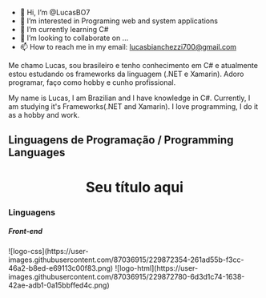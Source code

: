 - 👋 Hi, I’m @LucasBO7
- 👀 I’m interested in Programing web and system applications
- 🌱 I’m currently learning C#
- 💞️ I’m looking to collaborate on ...
- 📫 How to reach me in my email: lucasbianchezzi700@gmail.com

Me chamo Lucas, sou brasileiro e tenho conhecimento em C# e atualmente estou estudando os frameworks da linguagem (.NET e Xamarin).
Adoro programar, faço como hobby e cunho profissional.

My name is Lucas, I am Brazilian and I have knowledge in C#. Currently, I am studying it's Frameworks(.NET and Xamarin).
I love programming, I do it as a hobby and work.

<!---
LucasBO7/LucasBO7 is a ✨ special ✨ repository because its `README.md` (this file) appears on your GitHub profile.
You can click the Preview link to take a look at your changes.
--->

## Linguagens de Programação / Programming Languages
<h1 align="center"> Seu título aqui </h1>

<h3>Linguagens</h3>
<h5>Front-end</h5>
![logo-css](https://user-images.githubusercontent.com/87036915/229872354-261ad55b-f3cc-46a2-b8ed-e69113c00f83.png)
![logo-html](https://user-images.githubusercontent.com/87036915/229872780-6d3d1c74-1638-42ae-adb1-0a15bbffed4c.png)
